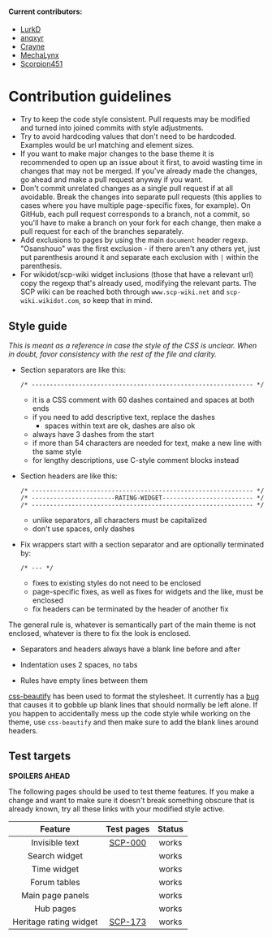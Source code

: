 #### Current contributors:

  - [LurkD](http://www.wikidot.com/user:info/lurkd)
  - [anqxyr](http://www.wikidot.com/user:info/anqxyr)
  - [Crayne](http://www.wikidot.com/user:info/crayne)
  - [MechaLynx](http://www.wikidot.com/user:info/mechalynx)
  - [Scorpion451](http://www.wikidot.com/user:info/scorpion451)

Contribution guidelines
=======================

  - Try to keep the code style consistent. Pull requests may be modified and turned into joined commits with style adjustments.
  - Try to avoid hardcoding values that don't need to be hardcoded. Examples would be url matching and element sizes.
  - If you want to make major changes to the base theme it is recommended to open up an issue about it first, to avoid wasting time in changes that may not be merged. If you've already made the changes, go ahead and make a pull request anyway if you want.
  - Don't commit unrelated changes as a single pull request if at all avoidable. Break the changes into separate pull requests (this applies to cases where you have multiple page-specific fixes, for example). On GitHub, each pull request corresponds to a branch, not a commit, so you'll have to make a branch on your fork for each change, then make a pull request for each of the branches separately.
  - Add exclusions to pages by using the main `document` header regexp. "Osanshouo" was the first exclusion - if there aren't any others yet, just put parenthesis around it and separate each exclusion with `|` within the parenthesis.
  - For wikidot/scp-wiki widget inclusions (those that have a relevant url) copy the regexp that's already used, modifying the relevant parts. The SCP wiki can be reached both through `www.scp-wiki.net` and `scp-wiki.wikidot.com`, so keep that in mind.

## Style guide

_This is meant as a reference in case the style of the CSS is unclear._
_When in doubt, favor consistency with the rest of the file and clarity._

  - Section separators are like this:

        /* ------------------------------------------------------------- */

    - it is a CSS comment with 60 dashes contained and spaces at both ends
    - if you need to add descriptive text, replace the dashes
      - spaces within text are ok, dashes are also ok
    - always have 3 dashes from the start
    - if more than 54 characters are needed for text, make a new line with the same style
    - for lengthy descriptions, use C-style comment blocks instead

  - Section headers are like this:

        /* ------------------------------------------------------------- */
        /* -----------------------RATING-WIDGET------------------------- */
        /* ------------------------------------------------------------- */

    - unlike separators, all characters must be capitalized
    - don't use spaces, only dashes

  - Fix wrappers start with a section separator and are optionally terminated by:

        /* --- */

    - fixes to existing styles do not need to be enclosed
    - page-specific fixes, as well as fixes for widgets and the like, must be enclosed
    - fix headers can be terminated by the header of another fix

The general rule is, whatever is semantically part of the main theme is not enclosed, whatever is there to fix the look is enclosed.

  - Separators and headers always have a blank line before and after

  - Indentation uses 2 spaces, no tabs
  - Rules have empty lines between them

[css-beautify](https://github.com/beautify-web/js-beautify) has been used to format the stylesheet. It currently has a [bug](https://github.com/beautify-web/js-beautify/issues/609) that causes it to gobble up blank lines that should normally be left alone. If you happen to accidentally mess up the code style while working on the theme, use `css-beautify` and then make sure to add the blank lines around headers.

## Test targets

**SPOILERS AHEAD**

The following pages should be used to test theme features. If you make a change and want to make sure it doesn't break something obscure that is already known, try all these links with your modified style active.

**Feature**|**Test pages**|**Status**
:-----:|:-----:|:-----:
Invisible text|[SCP-000](http://www.scp-wiki.net/scp-000)|works
Search widget| |works
Time widget| |works
Forum tables| |works
Main page panels| |works
Hub pages| |works
Heritage rating widget|[SCP-173](http://www.scp-wiki.net/scp-173)|works
